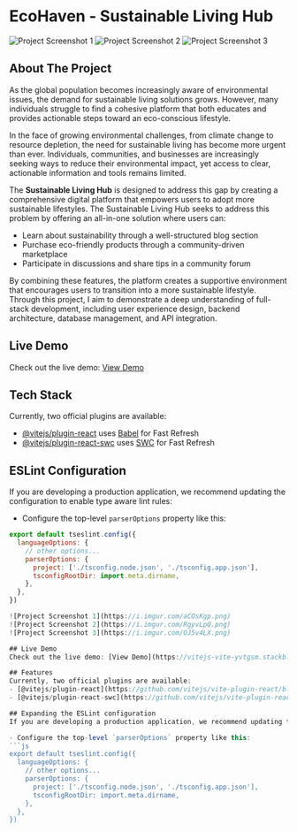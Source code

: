 # **EcoHaven - Sustainable Living Hub**

![Project Screenshot 1](https://i.imgur.com/aCOsKgp.png)
![Project Screenshot 2](https://i.imgur.com/RgyvLpQ.png)
![Project Screenshot 3](https://i.imgur.com/OJ5v4LX.png)

## About The Project
As the global population becomes increasingly aware of environmental issues, the demand for sustainable living solutions grows. However, many individuals struggle to find a cohesive platform that both educates and provides actionable steps toward an eco-conscious lifestyle.

In the face of growing environmental challenges, from climate change to resource depletion, the need for sustainable living has become more urgent than ever. Individuals, communities, and businesses are increasingly seeking ways to reduce their environmental impact, yet access to clear, actionable information and tools remains limited.

The **Sustainable Living Hub** is designed to address this gap by creating a comprehensive digital platform that empowers users to adopt more sustainable lifestyles. The Sustainable Living Hub seeks to address this problem by offering an all-in-one solution where users can:
- Learn about sustainability through a well-structured blog section
- Purchase eco-friendly products through a community-driven marketplace
- Participate in discussions and share tips in a community forum

By combining these features, the platform creates a supportive environment that encourages users to transition into a more sustainable lifestyle. Through this project, I aim to demonstrate a deep understanding of full-stack development, including user experience design, backend architecture, database management, and API integration.

## Live Demo
Check out the live demo: [View Demo](https://vitejs-vite-yvtgsm.stackblitz.io/demo)

## Tech Stack
Currently, two official plugins are available:
- [@vitejs/plugin-react](https://github.com/vitejs/vite-plugin-react/blob/main/packages/plugin-react/README.md) uses [Babel](https://babeljs.io/) for Fast Refresh
- [@vitejs/plugin-react-swc](https://github.com/vitejs/vite-plugin-react-swc) uses [SWC](https://swc.rs/) for Fast Refresh

## ESLint Configuration
If you are developing a production application, we recommend updating the configuration to enable type aware lint rules:

- Configure the top-level `parserOptions` property like this:
```js
export default tseslint.config({
  languageOptions: {
    // other options...
    parserOptions: {
      project: ['./tsconfig.node.json', './tsconfig.app.json'],
      tsconfigRootDir: import.meta.dirname,
    },
  },
})

![Project Screenshot 1](https://i.imgur.com/aCOsKgp.png)
![Project Screenshot 2](https://i.imgur.com/RgyvLpQ.png)
![Project Screenshot 3](https://i.imgur.com/OJ5v4LX.png)

## Live Demo
Check out the live demo: [View Demo](https://vitejs-vite-yvtgsm.stackblitz.io/demo)

## Features
Currently, two official plugins are available:
- [@vitejs/plugin-react](https://github.com/vitejs/vite-plugin-react/blob/main/packages/plugin-react/README.md) uses [Babel](https://babeljs.io/) for Fast Refresh
- [@vitejs/plugin-react-swc](https://github.com/vitejs/vite-plugin-react-swc) uses [SWC](https://swc.rs/) for Fast Refresh

## Expanding the ESLint configuration
If you are developing a production application, we recommend updating the configuration to enable type aware lint rules:

- Configure the top-level `parserOptions` property like this:
```js
export default tseslint.config({
  languageOptions: {
    // other options...
    parserOptions: {
      project: ['./tsconfig.node.json', './tsconfig.app.json'],
      tsconfigRootDir: import.meta.dirname,
    },
  },
})
